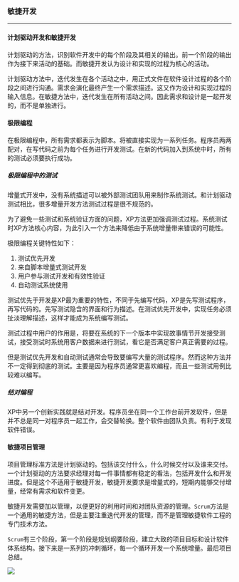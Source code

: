 ### 敏捷开发

---

#### 计划驱动开发和敏捷开发

计划驱动的方法，识别软件开发中的每个阶段及其相关的输出。前一个阶段的输出作为接下来活动的基础。而敏捷开发认为设计和实现的过程为核心的活动。

计划驱动方法中，迭代发生在各个活动之中，用正式文件在软件设计过程的各个阶段之间进行沟通。需求会演化最终产生一个需求描述。这又作为设计和实现过程的输入信息。在敏捷方法中，迭代发生在所有活动之间。因此需求和设计是一起开发的，而不是单独进行。

#### 极限编程

在极限编程中，所有需求都表示为脚本。将被直接实现为一系列任务。程序员两两配对，在写代码之前为每个任务进行开发测试。在新的代码加入到系统中时，所有的测试必须要执行成功。

##### 极限编程中的测试

增量式开发中，没有系统描述可以被外部测试团队用来制作系统测试。和计划驱动测试相比，很多增量开发方法测试过程是很不规范的。

为了避免一些测试和系统验证方面的问题，XP方法更加强调测试过程。系统测试时XP方法核心内容，为此引入一个方法来降低由于系统增量带来错误的可能性。

极限编程关键特性如下：

1. 测试优先开发
2. 来自脚本增量式测试开发
3. 用户参与测试开发和有效性验证
4. 自动测试系统使用

测试优先于开发是XP最为重要的特性，不同于先编写代码，XP是先写测试程序，再写代码的。先写测试隐含的界面和行为描述。在测试优先开发中，实现任务必须扯淡理解描述，这样才能成为系统编写测试。

测试过程中用户的作用是，将要在系统的下一个版本中实现故事情节开发接受测试，接受测试时系统用客户数据来进行测试，看它是否满足客户真正需要的过程。

但是测试优先开发和自动测试通常会导致要编写大量的测试程序。然而这种方法并不一定得到彻底的测试。主要是因为程序员通常更喜欢编程，而且一些测试用例比较难以编写。

##### 结对编程

XP中另一个创新实践就是结对开发。程序员坐在同一个工作台前开发软件，但是并不总是同一对程序员一起工作，会交替轮换。整个软件由团队负责。有利于发现软件错误。

#### 敏捷项目管理

项目管理标准方法是计划驱动的。包括该交付什么，什么时候交付以及谁来交付。一个计划驱动的方法要求经理对每一件事情都有稳定的看法，包括开发什么和开发进度。但是这个不适用于敏捷开发，敏捷开发要求是增量式的，短期内能够交付增量，经常有需求和软件变更。

敏捷开发需要加以管理，以便更好的利用时间和对团队资源的管理。`Scrum`方法是一个通用的敏捷方法，但是主要注重迭代开发的管理，而不是管理敏捷软件工程的专门技术方法。

`Scrum`有三个阶段，第一个阶段是规划纲要阶段，建立大致的项目目标和设计软件体系结构。接下来是一系列的冲刺循环，每一个循环开发一个系统增量。最后项目总结。

![](E:\截图文件\Scrum.png)